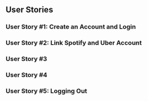 ## User Stories

### User Story #1: Create an Account and Login

### User Story #2: Link Spotify and Uber Account

### User Story #3

### User Story #4

### User Story #5: Logging Out
